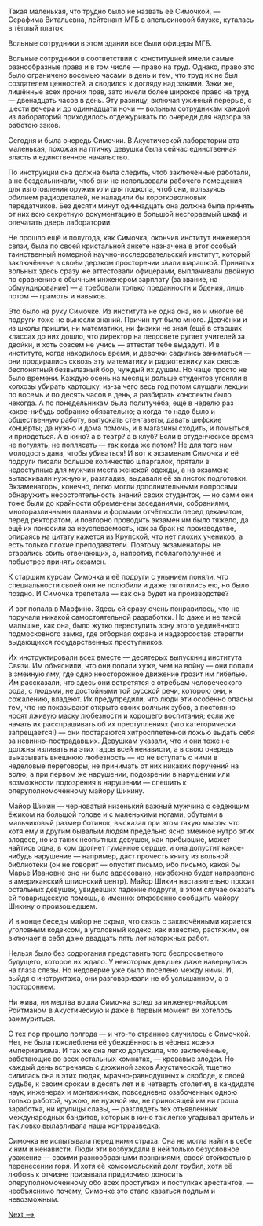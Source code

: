 Такая маленькая, что трудно было не назвать её Симочкой, — Серафима Витальевна, лейтенант МГБ в апельсиновой блузке, куталась в тёплый платок.

Вольные сотрудники в этом здании все были офицеры МГБ.

Вольные сотрудники в соответствии с конституцией имели самые разнообразные права и в том числе — право на труд. Однако, право это было ограничено восемью часами в день и тем, что труд их не был создателем ценностей, а сводился к догляду над зэками. Зэки же, лишённые всех прочих прав, зато имели более широкое право на труд — двенадцать часов в день. Эту разницу, включая ужинный перерыв, с шести вечера и до одиннадцати ночи — вольным сотрудникам каждой из лабораторий приходилось отдежуривать по очереди для надзора за работою зэков.

Сегодня и была очередь Симочки. В Акустической лаборатории эта маленькая, похожая на птичку девушка была сейчас единственная власть и единственное начальство.

По инструкции она должна была следить, чтоб заключённые работали, а не бездельничали, чтоб они не использовали рабочего помещения для изготовления оружия или для подкопа, чтоб они, пользуясь обилием радиодеталей, не наладили бы коротковолновых передатчиков. Без десяти минут одиннадцать она должна была принять от них всю секретную документацию в большой несгораемый шкаф и опечатать дверь лаборатории.

Не прошло ещё и полугода, как Симочка, окончив институт инженеров связи, была по своей кристальной анкете назначена в этот особый таинственный номерной научно-исследовательский институт, который заключённые в своём дерзком просторечии звали шарашкой. Принятых вольных здесь сразу же аттестовали офицерами, выплачивали двойную по сравнению с обычным инженером зарплату (за звание, на обмундирование) — а требовали только преданности и бдения, лишь потом — грамоты и навыков.

Это было на руку Симочке. Из института не одна она, но и многие её подруги тоже не вынесли знаний. Причин тут было много. Девчёнки и из школы пришли, ни математики, ни физики не зная (ещё в старших классах до них дошло, что директор на педсовете ругает учителей за двойки, и хоть совсем не учись — аттестат тебе выдадут). И в институте, когда находилось время, и девочки садились заниматься — они продирались сквозь эту математику и радиотехнику как сквозь беспонятный безвылазный бор, чуждый их душам. Но чаще просто не было времени. Каждую осень на месяц и дольше студентов угоняли в колхозы убирать картошку, из-за чего весь год потом слушали лекции по восемь и по десять часов в день, а разбирать конспекты было некогда. А по понедельникам была политучёба; ещё в неделю раз какое-нибудь собрание обязательно; а когда-то надо было и общественную работу, выпускать стенгазеты, давать шефские концерты; да нужно и дома помочь, и в магазины сходить, и помыться, и приодеться. А в кино? а в театр? а в клуб? Если в студенческое время не погулять, не поплясать — так когда же потом? Не для того нам молодость дана, чтобы убиваться! И вот к экзаменам Симочка и её подруги писали большое количество шпаргалок, прятали в недоступные для мужчин места женской одежды, а на экзамене вытаскивали нужную и, разгладив, выдавали её за листок подготовки. Экзаменаторы, конечно, легко могли дополнительными вопросами обнаружить несостоятельность знаний своих студенток, — но сами они тоже были до крайности обременены заседаниями, собраниями, многоразличными планами и формами отчётности перед деканатом, перед ректоратом, и повторно проводить экзамен им было тяжело, да ещё их поносили за неуспеваемость, как за брак на производстве, опираясь на цитату кажется из Крупской, что нет плохих учеников, а есть только плохие преподаватели. Поэтому экзаменаторы не старались сбить отвечающих, а, напротив, поблагополучнее и побыстрее принять экзамен.

К старшим курсам Симочка и её подруги с унынием поняли, что специальности своей они не полюбили и даже тяготились ею, но было поздно. И Симочка трепетала — как она будет на производстве?

И вот попала в Марфино. Здесь ей сразу очень понравилось, что не поручали никакой самостоятельной разработки. Но даже и не такой малышке, как она, было жутко переступить зону этого уединённого подмосковного замка, где отборная охрана и надзорсостав стерегли выдающихся государственных преступников.

Их инструктировали всех вместе — десятерых выпускниц института Связи. Им объяснили, что они попали хуже, чем на войну — они попали в змеиную яму, где одно неосторожное движение грозит им гибелью. Им рассказали, что здесь они встретятся с отребьем человеческого рода, с людьми, не достойными той русской речи, которою они, к сожалению, владеют. Их предупредили, что люди эти особенно опасны тем, что не показывают открыто своих волчьих зубов, а постоянно носят лживую маску любезности и хорошего воспитания; если же начать их расспрашивать об их преступлениях (что категорически запрещается!) — они постараются хитросплетенной ложью выдать себя за невинно-пострадавших. Девушкам указали, что и они тоже не должны изливать на этих гадов всей ненависти, а в свою очередь выказывать внешнюю любезность — но не вступать с ними в неделовые переговоры, не принимать от них никаких поручений на волю, а при первом же нарушении, подозрении в нарушении или возможности подозрения в нарушении — спешить к оперуполномоченному майору Шикину.

Майор Шикин — черноватый низенький важный мужчина с седеющим ёжиком на большой голове и с маленькими ногами, обутыми в мальчиковый размер ботинок, высказал при этом такую мысль: что хотя ему и другим бывалым людям предельно ясно змеиное нутро этих злодеев, но из таких неопытных девушек, как прибывшие, может найтись одна, в ком дрогнет гуманное сердце, и она допустит какое-нибудь нарушение — например, даст прочесть книгу из вольной библиотеки (он не говорит — опустит письмо, ибо письмо, какой бы Марье Ивановне оно ни было адресовано, неизбежно будет направлено в американский шпионский центр). Майор Шикин наставительно просит остальных девушек, увидевших падение подруги, в этом случае оказать ей товарищескую помощь, а именно: откровенно сообщить майору Шикину о произошедшем.

И в конце беседы майор не скрыл, что связь с заключёнными карается уголовным кодексом, а уголовный кодекс, как известно, растяжим, он включает в себя даже двадцать пять лет каторжных работ.

Нельзя было без содрогания представить того беспросветного будущего, которое их ждало. У некоторых девушек даже навернулись на глаза слезы. Но недоверие уже было поселено между ними. И, выйдя с инструктажа, они разговаривали не об услышанном, а о постороннем.

Ни жива, ни мертва вошла Симочка вслед за инженер-майором Ройтманом в Акустическую и даже в первый момент ей хотелось зажмуриться.

С тех пор прошло полгода — и что-то странное случилось с Симочкой. Нет, не была поколеблена её убеждённость в чёрных кознях империализма. И так же она легко допускала, что заключённые, работающие во всех остальных комнатах, — кровавые злодеи. Но каждый день встречаясь с дюжиной зэков Акустической, тщетно силилась она в этих людях, мрачно-равнодушных к свободе, к своей судьбе, к своим срокам в десять лет и в четверть столетия, в кандидате наук, инженерах и монтажниках, повседневно озабоченных одною только работой, чужою, не нужной им, не приносящей им ни гроша заработка, ни крупицы славы, — разглядеть тех отъявленных международных бандитов, которых в кино так легко угадывал зритель и так ловко вылавливала наша контрразведка.

Симочка не испытывала перед ними страха. Она не могла найти в себе к ним и ненависти. Люди эти возбуждали в ней только безусловное уважение — своими разнообразными познаниями, своей стойкостью в перенесении горя. И хотя её комсомольский долг трубил, хотя её любовь к отчизне призывала придирчиво доносить оперуполномоченному обо всех проступках и поступках арестантов, — необъяснимо почему, Симочке это стало казаться подлым и невозможным.

[Next -->](https://github.com/AdamSkywalker/literature/blob/master/citations/ru/%D0%A1%D0%BE%D0%BB%D0%B6%D0%B5%D0%BD%D0%B8%D1%86%D1%8B%D0%BD/%D0%92%20%D0%BA%D1%80%D1%83%D0%B3%D0%B5%20%D0%BF%D0%B5%D1%80%D0%B2%D0%BE%D0%BC/03%20-%20%D0%A4%D0%B0%D1%83%D1%81%D1%82.md)
